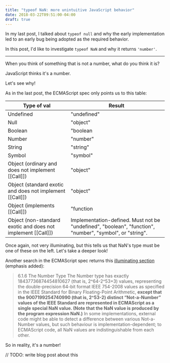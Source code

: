 ```yaml
---
title: "typeof NaN: more unintuitive JavaScript behavior"
date: 2018-03-22T09:51:00-04:00
draft: true
---
```



In my last post, I talked about `typeof null` and why the early implementation led to an early bug being adopted as the required behavior.

In this post, I'd like to investigate `typeof NaN` and why it returns `'number'`.

-----

When you think of something that is not a number, what do you think it is?

JavaScript thinks it's a number.

Let's see why!

As in the last post, the ECMAScript spec only points us to this table:

| Type of val                                                  | Result                                                                                                   |
|--------------------------------------------------------------|----------------------------------------------------------------------------------------------------------|
| Undefined                                                    | "undefined"                                                                                              |
| Null                                                    | "object"                                                                                                   |
| Boolean                                                      | "boolean                                                                                                 |
| Number                                                       | "number"                                                                                                 |
| String                                                       | "string"                                                                                                 |
| Symbol                                                       | "symbol"                                                                                                 |
| Object (ordinary and does not implement [[Call]])            | "object"                                                                                                 |
| Object (standard exotic and does not implement [[Call]])     | "object"                                                                                                 |
| Object (implements [[Call]])                                 | "function                                                                                                |
| Object (non-standard exotic and does not implement [[Call]]) | Implementation-defined. Must not be "undefined", "boolean", "function", "number", "symbol", or "string". |

Once again, not very illuminating, but this tells us that NaN's type must be one of these on the left.  Let's take a deeper look!

Another search in the ECMAScript spec returns this [illuminating section](https://www.ecma-international.org/ecma-262/8.0/index.html#sec-ecmascript-language-types-number-type) (emphasis added):

> 6.1.6 The Number Type
> The Number type has exactly 18437736874454810627 (that is, 2^64-2^53+3) values, representing the double-precision 64-bit format IEEE 754-2008 values as specified in the IEEE Standard for Binary Floating-Point Arithmetic, **except that the 9007199254740990 (that is, 2^53-2) distinct “Not-a-Number” values of the IEEE Standard are represented in ECMAScript as a single special NaN value. (Note that the NaN value is produced by the program expression NaN.)** In some implementations, external code might be able to detect a difference between various Not-a-Number values, but such behaviour is implementation-dependent; to ECMAScript code, all NaN values are indistinguishable from each other.

So in reality, it's a number!



// TODO: write blog post about this




